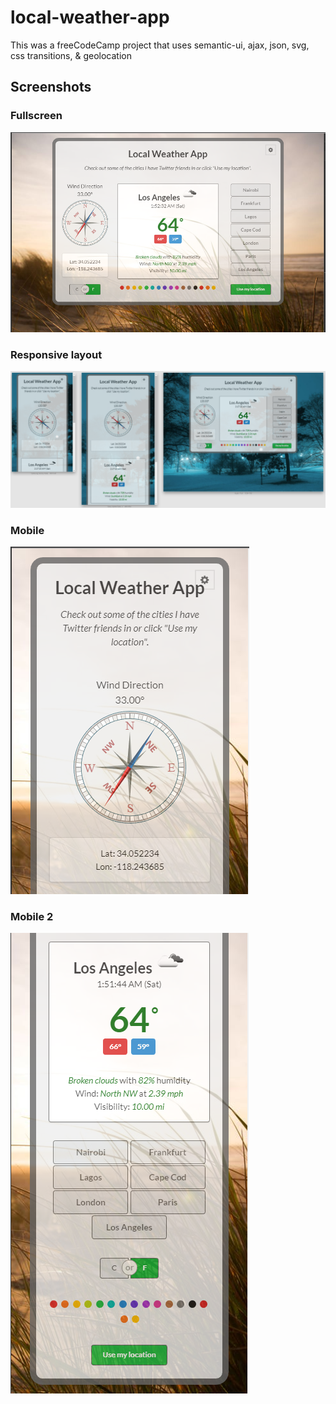 # local-weather-app

This was a freeCodeCamp project that uses semantic-ui, ajax, json, svg, css transitions, &amp; geolocation

## Screenshots

### Fullscreen
![full-screen](images/fcc-semantic-ui-4.png)

### Responsive layout
![responsive](images/fcc-semantic-ui-5.png)

### Mobile
![mobile1](images/fcc-semantic-ui-2.png)

### Mobile 2
![mobile2](images/fcc-semantic-ui-3.png)